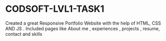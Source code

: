# CODSOFT-LVL1-TASK1
Created a great Responsive Portfolio Website with the help of HTML, CSS AND JS . Included pages like About me , experiences , projects , resume, contact and skills
